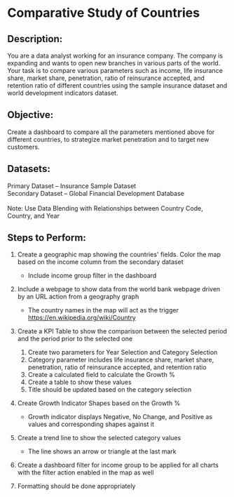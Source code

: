 # Comparative Study of Countries

## Description:
You are a data analyst working for an insurance company. The company is expanding and wants to open new branches in various parts of the world. Your task is to compare various parameters such as income, life insurance share, market share, penetration, ratio of reinsurance accepted, and retention ratio of different countries using the sample insurance dataset and world development indicators dataset.
 
## Objective: 
Create a dashboard to compare all the parameters mentioned above for different countries, to strategize market penetration and to target new customers.

## Datasets:
Primary Dataset – Insurance Sample Dataset <br>
Secondary Dataset – Global Financial Development Database <br>
<br>
Note: Use Data Blending with Relationships between Country Code, Country, and Year

## Steps to Perform: 
1.	Create a geographic map showing the countries' fields. Color the map based on the income column from the secondary dataset
       * Include income group filter in the dashboard
2.	Include a webpage to show data from the world bank webpage driven by an URL action from a geography graph
       * The country names in the map will act as the trigger       https://en.wikipedia.org/wiki/Country
3.	Create a KPI Table to show the comparison between the selected period and the period prior to the selected one
       1. Create two parameters for Year Selection and Category Selection
       2. Category parameter includes life insurance share, market share, penetration, ratio of reinsurance accepted, and retention ratio
       3. Create a calculated field to calculate the Growth %
       4. Create a table to show these values
       5. Title should be updated based on the category selection
 
4.	Create Growth Indicator Shapes based on the Growth %
       * Growth indicator displays Negative, No Change, and Positive as values and corresponding shapes against it
 
5.	Create a trend line to show the selected category values
       * The line shows an arrow or triangle at the last mark
 
6.	Create a dashboard filter for income group to be applied for all charts with the filter action enabled in the map as well
 
7.	Formatting should be done appropriately
